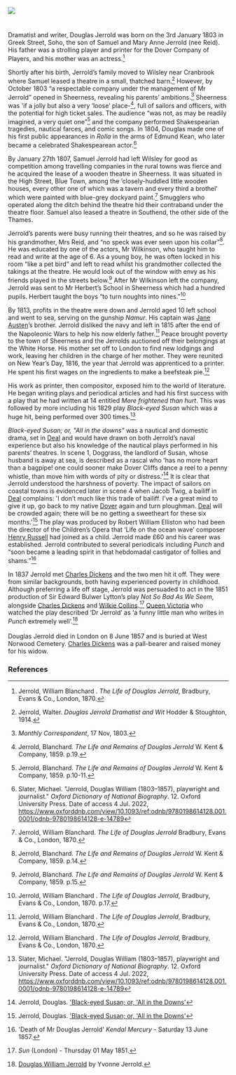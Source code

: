 <a href="https://beta.kent-maps.online"><img src="https://beta.kent-maps.online/juncture/ve-button.png"></a>

<param ve-config 
       title="Douglas William Jerrold (1803-1857)"
       author="Michelle Crowther"
       banner="https://raw.githubusercontent.com/kent-map/images/main/banners/19c.jpg"
       layout="vertical"
       description="A visual essay by Michelle Crowther, which introduces the life and work of dramatist and writer, Douglas Jerrold.">

<!-- Historical map layers -->
<param ve-map-layer active allmaps allmaps-id="4478e36824ad9d1a" title="Greenwood 1829">

#

Dramatist and writer, Douglas Jerrold was born on the 3rd January 1803 in Greek Street, Soho, the son of Samuel and Mary Anne Jerrold (nee Reid). His father was a strolling player and printer for the Dover Company of Players, and his mother was an actress.[^ref1] 
<param ve-image url="https://upload.wikimedia.org/wikipedia/commons/8/81/Douglas_William_Jerrold_by_Sir_Daniel_Macnee.jpg" label="Douglas William Jerrold" attribution="by Daniel Macnee, Public domain, via Wikimedia Commons">
<param ve-entity eid="Q179224" aliases="Dover">
<param ve-map center="Q179224" zoom="12">

Shortly after his birth, Jerrold’s family moved to Wilsley near Cranbrook where Samuel leased a theatre in a small, thatched barn.[^ref2] However, by October 1803 “a respectable company under the management of Mr Jerrold” opened in Sheerness, revealing his parents’ ambitions.[^ref3] Sheerness was 'if a jolly but also a very ‘loose’ place-[^ref4], full of sailors and officers, with the potential for high ticket sales. The audience “was not, as may be readily imagined, a very quiet one”[^ref5] and the company performed Shakespearian tragedies, nautical farces,  and comic songs. In 1804, Douglas made one of his first public appearances in _Rolla_ in the arms of Edmund Kean, who later became a celebrated Shakespearean actor.[^ref6]
<param ve-image url="https://upload.wikimedia.org/wikipedia/commons/c/cd/Edmund_Kean_in_the_Character_of_Macbeth_1814_George_Henry_Harlow.jpg" label="Edmund Kean in the Character of Macbeth, 1814" attribution="By George Henry Harlow, Public domain, via Wikimedia Commons">
<param ve-entity eid="Q2160826" aliases="Cranbrook">
<param ve-entity eid="Q1003196" aliases="Sheerness">
<param ve-map center="Q2160826" zoom="13">
<param ve-map center="Q1003196" zoom="13">

By January 27th 1807, Samuel Jerrold had left Wilsley for good as competition among travelling companies in the rural towns was fierce and he acquired the lease of a wooden theatre in Sheerness. It was situated in the High Street, Blue Town, among the ‘closely-huddled little wooden houses, every other one of which was a tavern and every third a brothel’ which were painted with blue-grey dockyard paint.[^ref7]  Smugglers who operated along the ditch behind the theatre hid their contraband under the theatre floor.  Samuel also leased a theatre in Southend, the other side of the Thames.
<param ve-image url="https://upload.wikimedia.org/wikipedia/commons/3/38/Wilsley_Oast%2C_Cranbrook_-_geograph.org.uk_-_2942306.jpg" label="Wilsely Oast, Cranbrook" attribution="Wilsley Oast, Cranbrook by Julian P Guffogg, via Wikimedia Commons" license="CC BY-SA 2.0">
<param ve-entity eid="Q1003196" aliases="Sheerness">
<param ve-map center="Q1003196" zoom="11">

Jerrold’s parents were busy running their theatres, and so he was raised by his grandmother, Mrs Reid, and “no speck was ever seen upon his collar”[^ref8]. He was educated by one of the actors, Mr Wilkinson, who taught him to read and write at the age of 6.  As a young boy, he was often locked in his room “like a pet bird” and left to read whilst his grandmother collected the takings at the theatre. He would look out of the window with envy as his friends played in the streets below.[^ref9] After Mr Wilkinson left the company, Jerrold was sent to Mr Herbert’s School in Sheerness which had a hundred pupils. Herbert taught the boys “to turn noughts into nines.”[^ref10] 
<param ve-image url="https://stor.artstor.org/stor/e5edb1c7-9b9f-427e-8057-e5df4793b6d4" label="George Vertue, The Picturesque Beauties of Great Britain: Kent.  Dock Yard, Sheerness, 1829" attribution="Photo by Astrid Stilma. By permission of Patrick Marrin">
<param ve-entity eid="Q1003196" aliases="Sheerness">
<param ve-map center="Q1003196" zoom="13">

By 1813, profits in the theatre were down and Jerrold aged 10 left school and went to sea, serving on the gunship _Namur_. His captain was [Jane Austen](/19c/19c-austen-biography)’s brother. Jerrold disliked the navy and left in 1815 after the end of the Napoleonic Wars to help his now elderly father.[^ref11] Peace brought poverty to the town of Sheerness and the Jerrolds auctioned off their belongings at the White Horse. His mother set off to London to find new lodgings and work, leaving her children in the charge of her mother. They were reunited on New Year’s Day, 1816, the year that Jerrold was apprenticed to a printer. He spent his first wages on the ingredients to make a beefsteak pie.[^ref12]
<param ve-image url="https://upload.wikimedia.org/wikipedia/commons/7/78/HMS_Namur_IMG_4822.jpg" label="HMS Namur" attribution="Richard Perret, active in 1806, Public domain, via Wikimedia Commons">

His work as printer, then compositor, exposed him to the world of literature. He began writing plays and periodical articles and had his first success with a play that he had written at 14 entitled _More frightened than hurt_. This was followed by more including his 1829 play _Black-eyed Susan_ which was a huge hit, being performed over 300 times.[^ref13] 
<param ve-image url="https://upload.wikimedia.org/wikipedia/commons/7/7d/Paul_Fourdrinier_-_Sweet_William%5Es_Farewell_to_Black_Eyed_Susan_-_B1995.13.141_-_Yale_Center_for_British_Art.jpg" label="Sweet William's Frewell to Black-eyed Susan" attribution="Paul Fourdrinier, CC0, via Wikimedia Commons">

_Black-eyed Susan; or, "All in the downs"_ was a nautical and domestic drama, set in [Deal](/seascape/deal) and would have drawn on both Jerrold’s naval experience but also his knowledge of the nautical plays performed in his parents’ theatres. In scene 1, Doggrass, the landlord of Susan, whose husband is away at sea, is described as a rascal who 'has no more heart than a bagpipe! one could sooner make Dover Cliffs dance a reel to a penny whistle, than move him with words of pity or distress.'[^ref14] It is clear that Jerrold understood the harshness of poverty. The impact of sailors on coastal towns is evidenced later in scene 4 when Jacob Twig, a bailiff in [Deal](/seascape/deal) complains: 'I don’t much like this trade of bailiff. I’ve a great mind to give it up, go back to my native [Dover](/19c/19c-dover) again and turn ploughman. [Deal](/seascape/deal) will be crowded again; there will be no getting a sweetheart for these six months.'[^ref15] The play was produced by Robert William Elliston who had been the director of the Children’s Opera that ‘Life on the ocean wave’ composer [Henry Russell](/19c/19c-russell-biography) had joined as a child. Jerrold made £60 and his career was established. Jerrold contributed to several periodicals including _Punch_ and “soon became a leading spirit in that hebdomadal castigator of follies and shams.”[^ref16]
<param ve-image url="https://upload.wikimedia.org/wikipedia/commons/e/e2/Ebenezer_Landells_-_The_Illuminated_Magazine_-_No.1%2C_May_1843.jpg" label="The Illuminated Magazine edited by Douglas Jerrold, 1843" attribution="Ebenezer Landells, Public domain, via Wikimedia Commons">
<param ve-entity eid="Q1011096" aliases="Deal">
<param ve-entity eid="Q179224" aliases="Dover">
<param ve-map center="Q7650188" zoom="11">
<param ve-map center="Q1011096" zoom="13">
<param ve-map center="Q179224" zoom="13">

In 1837 Jerrold met [Charles Dickens](/dickens/dickens-biography) and the two men hit it off. They were from similar backgrounds, both having experienced poverty in childhood. Although preferring a life off stage, Jerrold was persuaded to act in the 1851 production of Sir Edward Bulwer Lytton’s play _Not So Bad As We Seem_, alongside [Charles Dickens](/dickens/dickens-biography) and [Wilkie Collins](/19c/19c-collins-biography).[^ref17] [Queen Victoria](/19c/19c-victoria-biography) who watched the play described ‘Dr Jerrold’ as ‘a funny little man who writes in _Punch_ extremely well’.[^ref18]  
<br>
Douglas Jerrold died in London on 8 June 1857 and is buried at West Norwood Cemetery. [Charles Dickens](/dickens/dickens-biography) was a pall-bearer and raised money for his widow. 
<param ve-image url="https://upload.wikimedia.org/wikipedia/commons/f/f3/Charles_Dickens_circa_1840.jpg" label="Charles Dickens c. 1840" attribution="From an oil painting by R. J. Lane, Public domain, via Wikimedia Commons">

### References

[^ref1]: Jerrold, William Blanchard . _The Life of Douglas Jerrold_, Bradbury, Evans & Co., London, 1870.  
[^ref2]: Jerrold, Walter. _Douglas Jerrold Dramatist and Wit_ Hodder & Stoughton, 1914.
[^ref3]: _Monthly Correspondent_, 17 Nov, 1803.   
[^ref4]: Jerrold, Blanchard. _The Life and Remains of Douglas Jerrold_ W. Kent & Company, 1859. p.19.
[^ref5]: Jerrold, Blanchard. _The Life and Remains of Douglas Jerrold_ W. Kent & Company, 1859. p.10-11.
[^ref6]: Slater, Michael. "Jerrold, Douglas William (1803–1857), playwright and journalist." _Oxford Dictionary of National Biography_.  12. Oxford University Press. Date of access 4 Jul. 2022, <https://www.oxforddnb.com/view/10.1093/ref:odnb/9780198614128.001.0001/odnb-9780198614128-e-14789>
[^ref7]: Jerrold, William Blanchard. _The Life of Douglas Jerrold_ Bradbury, Evans & Co., London, 1870.   
[^ref8]: Jerrold, Blanchard. _The Life and Remains of Douglas Jerrold_ W. Kent & Company, 1859. p.14.
[^ref9]: Jerrold, Blanchard. _The Life and Remains of Douglas Jerrold_ W. Kent & Company, 1859. p.15.
[^ref9]: Jerrold, Blanchard. _The Life and Remains of Douglas Jerrold_ W. Kent & Company, 1859. p.17.
[^ref10]: Jerrold, William Blanchard . _The Life of Douglas Jerrold_, Bradbury, Evans & Co., London, 1870. p.17.   
[^ref11]: Jerrold, William Blanchard . _The Life of Douglas Jerrold_, Bradbury, Evans & Co., London, 1870. 
[^ref12]: Jerrold, William Blanchard . _The Life of Douglas Jerrold_, Bradbury, Evans & Co., London, 1870. 
[^ref13]: Slater, Michael. "Jerrold, Douglas William (1803–1857), playwright and journalist." _Oxford Dictionary of National Biography_.  12. Oxford University Press. Date of access 4 Jul. 2022, <https://www.oxforddnb.com/view/10.1093/ref:odnb/9780198614128.001.0001/odnb-9780198614128-e-14789>
[^ref14]: Jerrold, Douglas. ['Black-eyed Susan; or, 'All in the Downs'](https://archive.org/details/blackeyedsusanor00jerr)
[^ref15]: Jerrold, Douglas. ['Black-eyed Susan; or, 'All in the Downs'](https://archive.org/details/blackeyedsusanor00jerr)
[^ref16]: 'Death of Mr Douglas Jerrold' _Kendal Mercury_ - Saturday 13 June 1857.
[^ref17]:  _Sun_ (London) - Thursday 01 May 1851.
[^ref18]: [Douglas William Jerrold](https://www.yvonnejerrold.com/FamilyTree/L-DouglasWilliamJerrold-biog.html) by Yvonne Jerrold.
